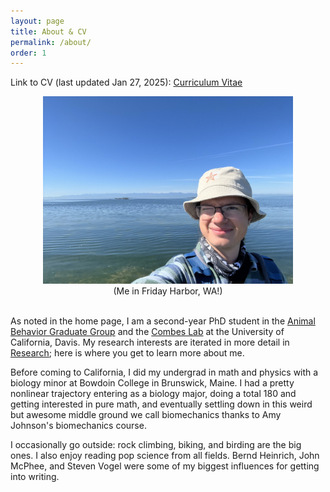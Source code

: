 ```yaml
---
layout: page
title: About & CV
permalink: /about/
order: 1
---
```


Link to CV (last updated Jan 27, 2025): [Curriculum Vitae](/images/nichols_CV_jan272025.pdf)


<div style="text-align: center;">
<img src="/images/me_falsebay.jpeg" alt="Brady!" width="400"/>
<br>
(Me in Friday Harbor, WA!)
</div>

<br>

As noted in the home page, I am a second-year PhD student in the [Animal Behavior Graduate Group](https://anb.ucdavis.edu/) and the [Combes Lab](https://combeslab.faculty.ucdavis.edu/) at the University of California, Davis. My research interests are iterated in more detail in [Research](../research); here is where you get to learn more about me.

Before coming to California, I did my undergrad in math and physics with a biology minor at Bowdoin College in Brunswick, Maine. I had a pretty nonlinear trajectory entering as a biology major, doing a total 180 and getting interested in pure math, and eventually settling down in this weird but awesome middle ground we call biomechanics thanks to Amy Johnson's biomechanics course. 

I occasionally go outside: rock climbing, biking, and birding are the big ones. I also enjoy reading pop science from all fields. Bernd Heinrich, John McPhee, and Steven Vogel were some of my biggest influences for getting into writing.
